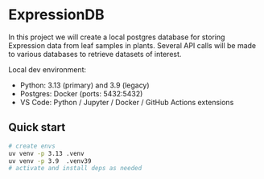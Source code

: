 # ExpressionDB

In this project we will create a local postgres database for storing Expression data
from leaf samples in plants. Several API calls will be made to various databases to 
retrieve datasets of interest.

Local dev environment:
- Python: 3.13 (primary) and 3.9 (legacy)
- Postgres: Docker (ports: 5432:5432)
- VS Code: Python / Jupyter / Docker / GitHub Actions extensions

## Quick start
```bash
# create envs 
uv venv -p 3.13 .venv
uv venv -p 3.9  .venv39
# activate and install deps as needed